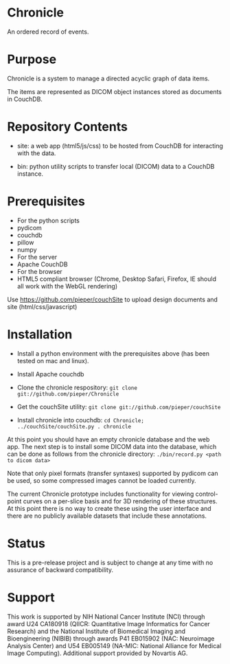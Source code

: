 Chronicle
=========

An ordered record of events.

Purpose
=======

Chronicle is a system to manage a directed acyclic graph of data items.

The items are represented as DICOM object instances stored as documents in CouchDB.

Repository Contents
===================

* site: a web app (html5/js/css) to be hosted from CouchDB for interacting with the data.

* bin: python utility scripts to transfer local (DICOM) data to a CouchDB instance.


Prerequisites
=============

* For the python scripts
 * pydicom
 * couchdb
 * pillow
 * numpy
* For the server
 * Apache CouchDB
* For the browser
 * HTML5 compliant browser (Chrome, Desktop Safari, Firefox, IE should all work with the WebGL rendering)

Use https://github.com/pieper/couchSite to upload design documents and site (html/css/javascript)

Installation
============

* Install a python environment with the prerequisites above (has been tested on mac and linux).
* Install Apache couchdb
* Clone the chronicle respository: `git clone git://github.com/pieper/Chronicle`

* Get the couchSite utility: `git clone git://github.com/pieper/couchSite`

* Install chronicle into couchdb: `cd Chronicle; ../couchSite/couchSite.py . chronicle`

At this point you should have an empty chronicle database and the web app.  The next step is to install some DICOM data into the database, which can be done as follows from the chronicle directory: `./bin/record.py <path to dicom data>`

Note that only pixel formats (transfer syntaxes) supported by pydicom can be used, so some compressed images cannot be loaded currently.

The current Chronicle prototype includes functionality for viewing control-point curves on a per-slice basis and for 3D rendering of these structures.  At this point there is no way to create these using the user interface and there are no publicly available datasets that include these annotations.

Status
======

This is a pre-release project and is subject to change at any time with no assurance of
backward compatibility.

Support
=======

This work is supported by NIH National Cancer Institute (NCI) through award U24 CA180918 (QIICR: Quantitative Image Informatics for Cancer Research) and the National Institute of Biomedical Imaging and Bioengineering (NIBIB) through awards P41 EB015902 (NAC: Neuroimage Analysis Center) and U54 EB005149 (NA-MIC: National Alliance for Medical Image Computing).  Additional support provided by Novartis AG.
